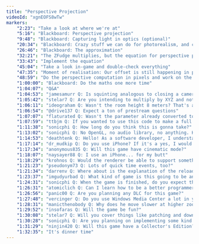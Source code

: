 ```yaml
---
title: "Perspective Projection"
videoId: "xgnEOFS8wTw"
markers:
    "2:23": "Take a look at where we're at"
    "5:16": "Blackboard: Perspective projection"
    "9:48": "Blackboard: Capturing light in optics (optional)"
    "20:34": "Blackboard: Crazy stuff we can do for photorealism, and camera hoods (optional)"
    "26:46": "Blackboard: The approximation"
    "32:21": "The ZFudge multiplies, but the equation for perspective projection is not a multiplication"
    "33:43": "Implement the equation"
    "45:04": "Take a look in-game and double-check everything"
    "47:35": "Moment of realisation: Our offset is still happening in pixels"
    "48:59": "Do the perspective computation in pixels and work on the values"
    "1:00:00": "Blackboard: Do the maths one more time"
    "1:04:07": "Q&A"
    "1:04:53": "jamesamurr Q: Is squinting analogous to closing a camera's aperture?"
    "1:05:42": "stelar7 Q: Are you intending to multiply by XYZ and not just the XY as the variable says?"
    "1:06:11": "ideograham Q: Wasn't the room height 8 meters? That's about 3 times the height of a normal room, so you have to increase the focal length to compress everything"
    "1:06:54": "@drive137 Q: Expect a ton of prestream questions"
    "1:07:07": "flaturated Q: Wasn't the parameter already converted to pixels? If so then I think you are converting meters to pixels twice"
    "1:07:59": "ttbjm Q: If you wanted to use this code to make a full 3D game such as a first person shooter, how much would you have to change to give the player an adjustable FOV option?"
    "1:11:38": "sonicphi Q: How long do you think this is gonna take?"
    "1:13:02": "sonicphi Q: No OpenGL, no audio library, no anything. How's being a masochist coming along?"
    "1:14:53": "deathtenk Q: Hello! As a software developer, I understand the performance benefits of C++ are important. However, there are a lot of REPL-based code-at-runtime tools coming out that streamline development on both the web and in games. How do you feel about this departure from traditional software development tools?"
    "1:17:14": "dr_mudkip Q: Do you use iPhone? If it's a yes, I would like to give you a copy of my game for iOS"
    "1:17:34": "anonymous835 Q: Will this game have cinematic mode?"
    "1:18:07": "naysayer88 Q: I use an iPhone... for my butt"
    "1:18:29": "krohnos Q: Would the renderer be able to support something like zooming out for one screen that is twice as large as normal?"
    "1:21:23": "pseudonym73 Q: Lots of quick time events, too?"
    "1:21:34": "darrenv Q: Where about is the explanation of the reloading the code while running? It sounds like fun"
    "1:23:37": "imgudyurbad Q: What kind of game is this going to be and what will the point of it be?"
    "1:24:31": "sonicphi Q: When the game is finished, do you expect the game to look as good as if you made it in a commercial engine?"
    "1:26:31": "atomiclich Q: Can I learn how to be a better programmer from this channel?"
    "1:26:56": "panic00 Q: Are you planning any DLC for this game?"
    "1:27:48": "vercinger Q: Do you use Windows Media Center a lot in your game dev process?"
    "1:28:31": "manicthenobody Q: Why does he move slower at higher zoom?"
    "1:29:52": "insofaras Q: Will the game be fun?"
    "1:30:08": "stelar7 Q: Will you cover things like patching and downloading code from the internet?"
    "1:30:28": "sonicphi Q: Are you planning on implementing some kind of shader support?"
    "1:31:29": "ninjin420 Q: Will this game have a Collector's Edition? I want a plastic dragon in it for $150"
    "1:32:35": "It's dinner time"
---
```

